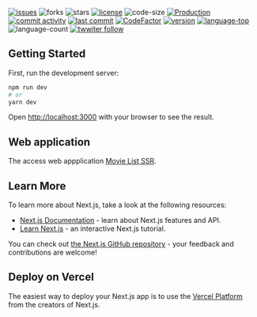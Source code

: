 [![issues](https://img.shields.io/github/issues/luizcsbh/movies-list-ssr)](https://github.com/luizcsbh/movies-list-ssr/issues)
![forks](https://img.shields.io/github/forks/luizcsbh/movies-list-ssr)
![stars](https://img.shields.io/github/stars/luizcsbh/movies-list-ssr)
[![license](https://img.shields.io/github/license/luizcsbh/movies-list-ssr)](https://github.com/luizcsbh/movies-list-ssr/blob/main/LICENSE)
![code-size](https://img.shields.io/github/languages/code-size/luizcsbh/movies-list-ssr)
[![Production](https://img.shields.io/github/deployments/luizcsbh/movies-list-ssr/Production)](https://github.com/luizcsbh/movies-list-ssr/deployments/activity_log?environment=Production)
[![commit activity](https://img.shields.io/github/commit-activity/m/luizcsbh/movies-list-ssr)](https://github.com/luizcsbh/movies-list-ssr/commits)
[![last commit](https://img.shields.io/github/last-commit/luizcsbh/movies-list-ssr)](https://github.com/luizcsbh/movies-list-ssr/commits)
[![CodeFactor](https://www.codefactor.io/repository/github/luizcsbh/movies-list-ssr/badge)](https://www.codefactor.io/repository/github/luizcsbh/movies-list-ssr)
[![version](https://img.shields.io/github/package-json/v/luizcsbh/movies-list-ssr)](https://github.com/luizcsbh/movies-list-ssr/blob/master/package.json)
[![language-top](https://img.shields.io/github/languages/top/luizcsbh/movies-list-ssr)](https://github.com/luizcsbh/movies-list-ssr/search?l=javascript)
![language-count](https://img.shields.io/github/languages/count/luizcsbh/movies-list-ssr)
[![twwiter follow](https://img.shields.io/twitter/follow/luizcs?style=social)](https://twitter.com/luizcs)

## Getting Started

First, run the development server:

```bash
npm run dev
# or
yarn dev
```

Open [http://localhost:3000](http://localhost:3000) with your browser to see the result.


## Web application

The access web appplication [Movie List SSR](https://movies-list-ssr.vercel.app).


## Learn More

To learn more about Next.js, take a look at the following resources:

- [Next.js Documentation](https://nextjs.org/docs) - learn about Next.js features and API.
- [Learn Next.js](https://nextjs.org/learn) - an interactive Next.js tutorial.

You can check out [the Next.js GitHub repository](https://github.com/vercel/next.js/) - your feedback and contributions are welcome!

## Deploy on Vercel

The easiest way to deploy your Next.js app is to use the [Vercel Platform](https://vercel.com/new?utm_medium=default-template&filter=next.js&utm_source=create-next-app&utm_campaign=create-next-app-readme) from the creators of Next.js.

